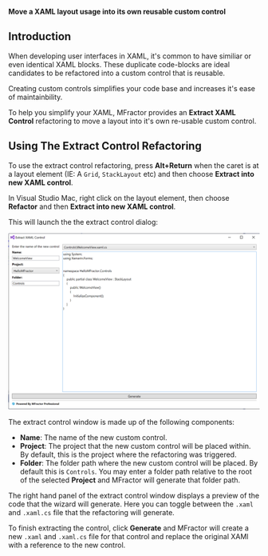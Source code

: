 **Move a XAML layout usage into its own reusable custom control**

## Introduction

When developing user interfaces in XAML, it's common to have similiar or even identical XAML blocks. These duplicate code-blocks are ideal candidates to be refactored into a custom control that is reusable.

Creating custom controls simplifies your code base and increases it's ease of maintainbility.

To help you simplify your XAML, MFractor provides an **Extract XAML Control** refactoring to move a layout into it's own re-usable custom control.

## Using The Extract Control Refactoring

To use the extract control refactoring, press **Alt+Return** when the caret is at a layout element (IE: A `Grid`, `StackLayout` etc) and then choose **Extract into new XAML control**.

In Visual Studio Mac, right click on the layout element, then choose **Refactor** and then **Extract into new XAML control**.

This will launch the the extract control dialog:

![The extract control refactoring window](/img/xamarin-forms/extract-control.png)

The extract control window is made up of the following components:

 * **Name**: The name of the new custom control.
 * **Project**: The project that the new custom control will be placed within. By default, this is the project where the refactoring was triggered.
 * **Folder**: The folder path where the new custom control will be placed. By default this is `Controls`. You may enter a folder path relative to the root of the selected **Project** and MFractor will generate that folder path.

The right hand panel of the extract control window displays a preview of the code that the wizard will generate. Here you can toggle between the `.xaml` and `.xaml.cs` file that the refactoring will generate.

To finish extracting the control, click **Generate** and MFractor will create a new `.xaml` and `.xaml.cs` file for that control and replace the original XAMl with a reference to the new control.
